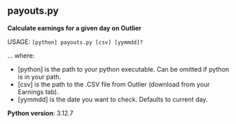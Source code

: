 ## payouts.py

**Calculate earnings for a given day on Outlier**

USAGE: `[python] payouts.py [csv] [yymmdd]?`

... where:
* [python] is the path to your python executable. Can be omitted if python is in your path.
* [csv] is the path to the .CSV file from Outlier (download from your Earnings tab).
* [yymmdd] is the date you want to check. Defaults to current day.

**Python version**: 3.12.7

